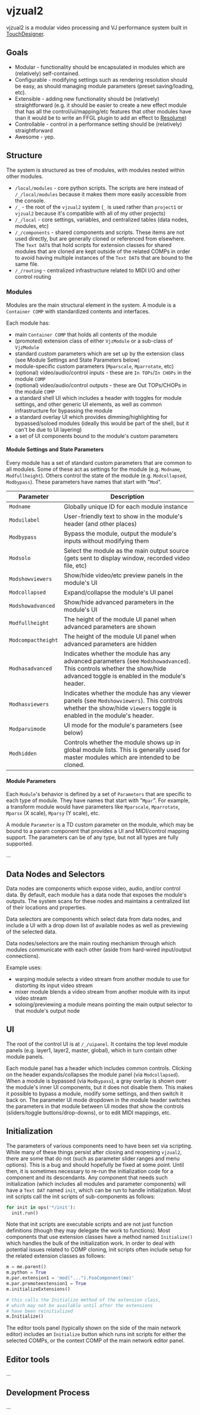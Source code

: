 # vjzual2
vjzual2 is a modular video processing and VJ performance system built in [TouchDesigner](http://derivative.ca/).

## Goals
* Modular - functionality should be encapsulated in modules which are (relatively) self-contained.
* Configurable - modifying settings such as rendering resolution should be easy, as should managing module parameters (preset saving/loading, etc).
* Extensible - adding new functionality should be (relatively) straightforward (e.g. it should be easier to create a new effect module that has all the control/ui/mapping/etc features that other modules have than it would be to write an FFGL plugin to add an effect to [Resolume](http://resolume.com/))
* Controllable - control in a performance setting should be (relatively) straightforward
* Awesome - yep.

## Structure
The system is structured as tree of modules, with modules nested within other modules.

* `/local/modules` - core python scripts. The scripts are here instead of `/_/local/modules` because it makes them more easily accessible from the console.
* `/_` - the root of the `vjzual2` system (`_` is used rather than `project1` or `vjzual2` because it's compatible with all of my other projects)
* `/_/local` - core settings, variables, and centralized tables (data nodes, modules, etc)
* `/_/components` - shared components and scripts. These items are not used directly, but are generally cloned or referenced from elsewhere. The `Text DAT`s that hold scripts for extension classes for shared modules that are cloned are kept outside of the related COMPs in order to avoid having multiple instances of the `Text DAT`s that are bound to the same file.
* `/_/routing` - centralized infrastructure related to MIDI I/O and other control routing

### Modules
Modules are the main structural element in the system. A module is a `Container COMP` with standardized contents and interfaces.

Each module has:
* main `Container COMP` that holds all contents of the module
* (promoted) extension class of either `VjzModule` or a sub-class of `VjzModule`
* standard custom parameters which are set up by the extension class (see Module Settings and State Parameters below)
* module-specific custom parameters (`Mparscale`, `Mparrotate`, etc)
* (optional) video/audio/control inputs - these are `In TOPs`/`In CHOPs` in the module `COMP`
* (optional) video/audio/control outputs - these are Out TOPs/CHOPs in the module `COMP`
* a standard shell UI which includes a header with toggles for module settings, and other generic UI elements, as well as common infrastructure for bypassing the module
* a standard overlay UI which provides dimming/highlighting for bypassed/soloed modules (ideally this would be part of the shell, but it can't be due to UI layering)
* a set of UI components bound to the module's custom parameters

#### Module Settings and State Parameters
Every module has a set of standard custom parameters that are common to all modules. Some of these act as settings for the module (e.g. `Modname`, `Modfullheight`). Others control the state of the module (e.g. `Modcollapsed`, `Modbypass`). These parameters have names that start with "`Mod`".

Parameter | Description
--------- | -----------
`Modname`  | Globally unique ID for each module instance
`Moduilabel` | User-friendly text to show in the module's header (and other places)
`Modbypass` | Bypass the module, output the module's inputs without modifying them
`Modsolo` | Select the module as the main output source (gets sent to display window, recorded video file, etc)
`Modshowviewers` | Show/hide video/etc preview panels in the module's UI
`Modcollapsed` | Expand/collapse the module's UI panel
`Modshowadvanced` | Show/hide advanced parameters in the module's UI
`Modfullheight` | The height of the module UI panel when advanced parameters are shown
`Modcompactheight` | The height of the module UI panel when advanced parameters are hidden
`Modhasadvanced` | Indicates whether the module has any advanced parameters (see `Modshowadvanced`). This controls whether the show/hide advanced toggle is enabled in the module's header.
`Modhasviewers` | Indicates whether the module has any viewer panels (see `Modshowviewers`). This controls whether the show/hide `viewers` toggle is enabled in the module's header.
`Modparuimode` | UI mode for the module's parameters (see below)
`Modhidden` | Controls whether the module shows up in global module lists. This is generally used for master modules which are intended to be cloned.

#### Module Parameters
Each `Module`'s behavior is defined by a set of `Parameters` that are specific to each type of module. They have names that start with "`Mpar`". For example, a transform module would have parameters like `Mparscale`, `Mparrotate`, `Mparsx` (X scale), `Mparsy` (Y scale), etc.

A module `Parameter` is a TD custom parameter on the module, which may be bound to a param component that provides a UI and MIDI/control mapping support. The parameters can be of any type, but not all types are fully supported.


...

## Data Nodes and Selectors
Data nodes are components which expose video, audio, and/or control data. By default, each module has a data node that exposes the module's outputs. The system scans for these nodes and maintains a centralized list of their locations and properties.

Data selectors are components which select data from data nodes, and include a UI with a drop down list of available nodes as well as previewing of the selected data.

Data nodes/selectors are the main routing mechanism through which modules communicate with each other (aside from hard-wired input/output connections).

Example uses:
* warping module selects a video stream from another module to use for distorting its input video stream
* mixer module blends a video stream from another module with its input video stream
* soloing/previewing a module means pointing the main output selector to that module's output node

## UI
The root of the control UI is at `/_/uipanel`. It contains the top level module panels (e.g. layer1, layer2, master, global), which in turn contain other module panels.

Each module panel has a header which includes common controls. Clicking on the header expands/collapses the module panel (via `Modcollapsed`). When a module is bypassed (via `Modbypass`), a gray overlay is shown over the module's inner UI components, but it does not disable them. This makes it possible to bypass a module, modify some settings, and then switch it back on. The parameter UI mode dropdown in the module header switches the parameters in that module between UI modes that show the controls (sliders/toggle buttons/drop-downs), or to edit MIDI mappings, etc.

## Initialization
The parameters of various components need to have been set via scripting. While many of these things persist after closing and reopening `vjzual2`, there are some that do not (such as parameter slider ranges and menu options). This is a bug and should hopefully be fixed at some point. Until then, it is sometimes necessary to re-run the initialization code for a component and its descendants. Any component that needs such initialization (which includes all modules and parameter components) will have a `Text DAT` named `init`, which can be run to handle initialization. Most init scripts call the init scripts of sub-components as follows:
```python
for init in ops('*/init'):
  init.run()
```
Note that init scripts are executable scripts and are not just function definitions (though they may delegate the work to functions). Most components that use extension classes have a method named `Initialize()` which handles the bulk of the initialization work. In order to deal with potential issues related to COMP cloning, init scripts often include setup for the related extension classes as follows:
```python
m = me.parent()
m.python = True
m.par.extension1 = 'mod("...").FooComponent(me)'
m.par.promoteextension1 = True
m.initializeExtensions()

# this calls the Initialize method of the extension class,
# which may not be available until after the extensions
# have been reinitialized
m.Initialize()
```
The editor tools panel (typically shown on the side of the main network editor) includes an `Initialize` button which runs init scripts for either the selected COMPs, or the context COMP of the main network editor panel.

## Editor tools
...

## Development Process
...
